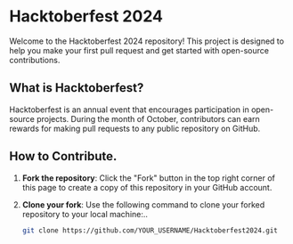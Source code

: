 # Hacktoberfest 2024

Welcome to the Hacktoberfest 2024 repository! This project is designed to help you make your first pull request and get started with open-source contributions.

## What is Hacktoberfest?

Hacktoberfest is an annual event that encourages participation in open-source projects. During the month of October, contributors can earn rewards for making pull requests to any public repository on GitHub.

## How to Contribute.

1. **Fork the repository**: Click the "Fork" button in the top right corner of this page to create a copy of this repository in your GitHub account.

2. **Clone your fork**: Use the following command to clone your forked repository to your local machine:..
   ```bash
   git clone https://github.com/YOUR_USERNAME/Hacktoberfest2024.git
